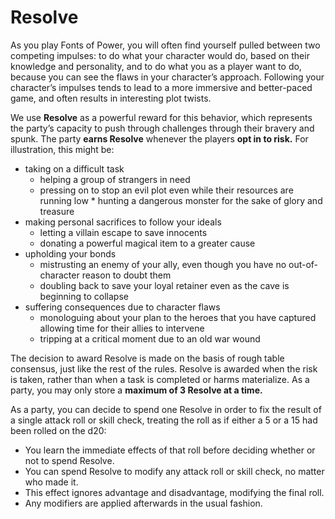 # Resolve

As you play Fonts of Power, you will often find yourself pulled between two competing impulses: to do what your character would do, based on their knowledge and personality, and to do what you as a player want to do, because you can see the flaws in your character’s approach. Following your character’s impulses tends to lead to a more immersive and better-paced game, and often results in interesting plot twists.

We use **Resolve** as a powerful reward for this behavior, which represents the party’s capacity to push through challenges through their bravery and spunk. The party **earns Resolve** whenever the players **opt in to risk.** For illustration, this might be:

- taking on a difficult task
  - helping a group of strangers in need
  - pressing on to stop an evil plot even while their resources are running low \* hunting a dangerous monster for the sake of glory and treasure
- making personal sacrifices to follow your ideals
  - letting a villain escape to save innocents
  - donating a powerful magical item to a greater cause
- upholding your bonds
  - mistrusting an enemy of your ally, even though you have no out-of-character reason to doubt them
  - doubling back to save your loyal retainer even as the cave is beginning to collapse
- suffering consequences due to character flaws
  - monologuing about your plan to the heroes that you have captured allowing time for their allies to intervene
  - tripping at a critical moment due to an old war wound

The decision to award Resolve is made on the basis of rough table consensus, just like the rest of the rules. Resolve is awarded when the risk is taken, rather than when a task is completed or harms materialize. As a party, you may only store a **maximum of 3 Resolve at a time.**

As a party, you can decide to spend one Resolve in order to fix the result of a single attack roll or skill check, treating the roll as if either a 5 or a 15 had been rolled on the d20:

- You learn the immediate effects of that roll before deciding whether or not to spend Resolve.
- You can spend Resolve to modify any attack roll or skill check, no matter who made it.
- This effect ignores advantage and disadvantage, modifying the final roll.
- Any modifiers are applied afterwards in the usual fashion.
